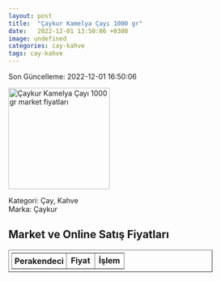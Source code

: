```yaml
---
layout: post
title:  "Çaykur Kamelya Çayı 1000 gr"
date:   2022-12-01 13:50:06 +0300
image: undefined
categories: cay-kahve
tags: cay-kahve
---
```


Son Güncelleme: 2022-12-01 16:50:06

<img src="undefined" width="200" alt="Çaykur Kamelya Çayı 1000 gr market fiyatları" />

Kategori: Çay, Kahve
<br />
Marka: Çaykur

<h2>Market ve Online Satış Fiyatları</h2>

<table border="1" style="padding: 5px;width:80%;">
  <tr>
    <td style="padding: 5px;"><strong>Perakendeci</strong></td>
    <td><strong>Fiyat</strong></td>
    <td><strong>İşlem</strong></td>
  </tr>
  
</table>
